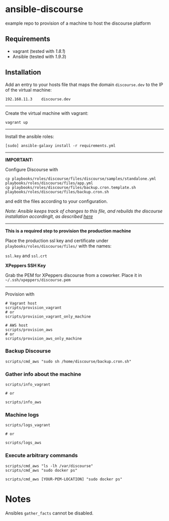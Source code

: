 # ansible-discourse

example repo to provision of a machine to host the discourse platform

## Requirements

- vagrant (tested with *1.8.1*)
- Ansible (tested with *1.9.3*)


## Installation

Add an entry to your hosts file that maps the domain `discourse.dev` to the IP of the virtual machine:

```
192.168.11.3    discourse.dev
```

---

Create the virtual machine with vagrant:

```
vagrant up
```

---

Install the ansible roles:

```
[sudo] ansible-galaxy install -r requirements.yml
```

---

**IMPORTANT:**

Configure Discourse with

```
cp playbooks/roles/discourse/files/discourse/samples/standalone.yml playbooks/roles/discourse/files/app.yml
cp playbooks/roles/discourse/files/backup.cron.template.sh playbooks/roles/discourse/files/backup.cron.sh
```

and edit the files according to your configuration.

*Note: Ansible keeps track of changes to this file, and rebuilds the discourse installation accordinglt, as described [here](https://github.com/discourse/discourse/blob/master/docs/INSTALL-cloud.md#email-is-important)*

---

**This is a required step to provision the production machine**

Place the production ssl key and certificate under `playbooks/roles/discourse/files/` with the names:

`ssl.key` and `ssl.crt`

**XPeppers SSH Key**

Grab the PEM for XPeppers discourse from a coworker. Place it in `~/.ssh/xpeppers/discourse.pem`

---

Provision with

```
# Vagrant host
scripts/provision_vagrant
# or
scripts/provision_vagrant_only_machine

# AWS host
scripts/provision_aws
# or
scripts/provision_aws_only_machine
```

### Backup Discourse

```
scripts/cmd_aws "sudo sh /home/discourse/backup.cron.sh"
```


### Gather info about the machine

```
scripts/info_vagrant

# or

scripts/info_aws
```





### Machine logs

```
scripts/logs_vagrant

# or

scripts/logs_aws
```







### Execute arbitrary commands

```
scripts/cmd_aws "ls -lh /var/discourse"
scripts/cmd_aws "sudo docker ps"

scripts/cmd_aws [YOUR-PEM-LOCATION] "sudo docker ps"
```





# Notes

Ansibles `gather_facts` cannot be disabled.
